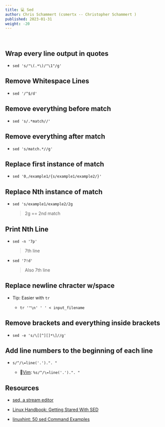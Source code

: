 ```yaml
---
title: 💻 Sed
author: Chris Schammert (csmertx -- Christopher Schammert )
published: 2023-01-31
weight: -20
---
```


<br />

## Wrap every line output in quotes

- ```sed 's/"\(.*\)/"\1"/g'```


## Remove Whitespace Lines

- ```sed '/^$/d'```


## Remove everything before match

- ```sed 's/.*match//'```


## Remove everything after match

- ```sed 's/match.*//g'```


## Replace first instance of match

- ```sed '0,/example1/{s/example1/example2/}'```


## Replace Nth instance of match

- ```sed 's/example1/example2/2g```

    > 2g == 2nd match


## Print Nth Line

- ```sed -n '7p'```

    > 7th line


- ```sed '7!d'```

    > Also 7th line


## Replace newline chracter w/space

- Tip: Easier with ```tr```

    - ```tr '"\n' ' ' < input_filename```


## Remove brackets and everything inside brackets

- ```sed -e 's/\[[^][]*\]//g'```

## Add line numbers to the beginning of each line

- ```s/^/\=line('.').". "```

    - 🔗[Vim](/Linux/Software/vim): ```%s/^/\=line('.').". "```


## Resources

- [sed, a stream editor](https://www.gnu.org/software/sed/manual/sed.html)

- [Linux Handbook: Getting Stared With SED](https://linuxhandbook.com/sed-command-basics/)

- [linuxhint: 50 sed Command Examples](https://linuxhint.com/50_sed_command_examples)
